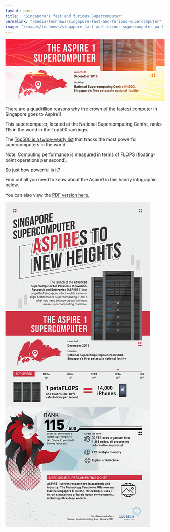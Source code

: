 ```yaml
---
layout: post
title:  "Singapore's fast and furious Supercomputer"
permalink: "/media/technews/singapore-fast-and-furious-supercomputer"
image: "/images/technews/singapore-fast-and-furious-supercomputer-part-1.png"
---
```


![Singapore's fast and furious Supercomputer](/images/technews/singapore-fast-and-furious-supercomputer-part-1.png)

There are a quadrillion reasons why the crown of the fastest computer in Singapore goes to Aspire1!

This supercomputer, located at the National Supercomputing Centre, ranks 115 in the world in the Top500 rankings.

The [Top500 is a twice-yearly list](https://www.top500.org/list/2016/11/?page=2) that tracks the most powerful supercomputers in the world.

Note: Computing performance is measured in terms of FLOPS (floating-point operations per second).

So just how powerful is it?

Find out all you need to know about the Aspire1 in this handy infographic below.

You can also view the [PDF version here.](https://www.tech.gov.sg/-/media/GovTech/TechNews/Innovation/2017/01/GovTech-TechNews-ASPIRE-1-infographic.pdf)

![Singapore's fast and furious Supercomputer](/images/technews/singapore-fast-and-furious-supercomputer-part-2.png)
